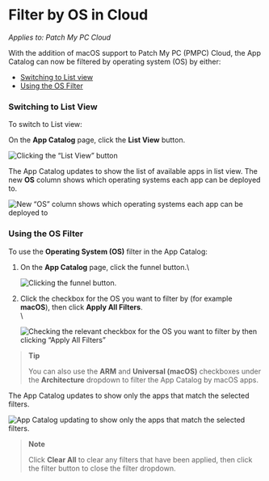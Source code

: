 # Filter by OS in Cloud

_Applies to: Patch My PC Cloud_

With the addition of macOS support to Patch My PC (PMPC) Cloud, the App Catalog can now be filtered by operating system (OS) by either:

* [Switching to List view](filter-by-os-in-cloud.md#switching-to-list-view)
* [Using the OS Filter](filter-by-os-in-cloud.md#using-the-os-filter)

### Switching to List View

To switch to List view:

On the **App Catalog** page, click the **List View** button.

![Clicking the “List View” button](../../.gitbook/assets/image-\(2279\).png)

The App Catalog updates to show the list of available apps in list view. The new **OS** column shows which operating systems each app can be deployed to.

![New “OS” column shows which operating systems each app can be deployed to](../../.gitbook/assets/image-\(2280\).png)

### Using the OS Filter

To use the **Operating System (OS)** filter in the App Catalog:

1.  On the **App Catalog** page, click the funnel button.\\

    ![Clicking the funnel button.](../../.gitbook/assets/image-\(2281\).png)
2.  Click the checkbox for the OS you want to filter by (for example **macOS**), then click **Apply All Filters**.\
    \\

    ![Checking the relevant checkbox for the OS you want to filter by then clicking “Apply All Filters”](../../.gitbook/assets/image-\(289\).png)

> **Tip**
>
> You can also use the **ARM** and **Universal (macOS)** checkboxes under the **Architecture** dropdown to filter the App Catalog by macOS apps.

The App Catalog updates to show only the apps that match the selected filters.

![App Catalog updating to show only the apps that match the selected filters.](../../.gitbook/assets/image-\(290\).png)

> **Note**
>
> Click **Clear All** to clear any filters that have been applied, then click the filter button to close the filter dropdown.
